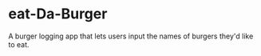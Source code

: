 # eat-Da-Burger
A burger logging app that lets users input the names of burgers they'd like to eat.
